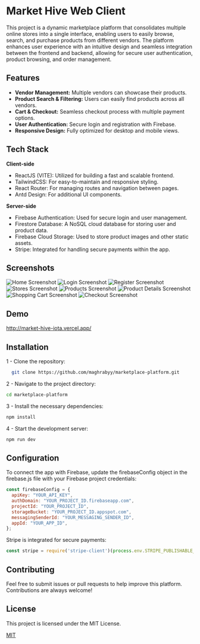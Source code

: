 
# Market Hive Web Client

This project is a dynamic marketplace platform that consolidates multiple online stores into a single interface, enabling users to easily browse, search, and purchase products from different vendors. The platform enhances user experience with an intuitive design and seamless integration between the frontend and backend, allowing for secure user authentication, product browsing, and order management.




## Features

- **Vendor Management:** Multiple vendors can showcase their products.
- **Product Search & Filtering:** Users can easily find products across all vendors.
- **Cart & Checkout:** Seamless checkout process with multiple payment options.
- **User Authentication:** Secure login and registration with Firebase.
- **Responsive Design:** Fully optimized for desktop and mobile views.

## Tech Stack
  
**Client-side**

- ReactJS (VITE): Utilized for building a fast and scalable frontend.
- TailwindCSS: For easy-to-maintain and responsive styling.
- React Router: For managing routes and navigation between pages.
- Antd Design: For additional UI components.

**Server-side**

- Firebase Authentication: Used for secure login and user management.
- Firestore Database: A NoSQL cloud database for storing user and product data.
- Firebase Cloud Storage: Used to store product images and other static assets.
- Stripe: Integrated for handling secure payments within the app.

## Screenshots

![Home Screenshot](screenshots/home_page.png)
![Login Screenshot](screenshots/login_page.png)
![Register Screenshot](screenshots/register_page.png)
![Stores Screenshot](screenshots/stores_page.png)
![Products Screenshot](screenshots/products_page.png)
![Product Details Screenshot](screenshots/product_detail_page.png)
![Shopping Cart Screenshot](screenshots/shopping_cart_page.png)
![Checkout Screenshot](screenshots/checkout_page.png)

## Demo

http://market-hive-iota.vercel.app/

## Installation

1 - Clone the repository:

```bash
  git clone https://github.com/maghrabyy/marketplace-platform.git
```
2 - Navigate to the project directory:

```bash
cd marketplace-platform
```

3 - Install the necessary dependencies:

```bash
npm install
```

4 - Start the development server:

```bash
npm run dev
```
    
## Configuration

To connect the app with Firebase, update the firebaseConfig object in the firebase.js file with your Firebase project credentials:

```js
const firebaseConfig = {
  apiKey: "YOUR_API_KEY",
  authDomain: "YOUR_PROJECT_ID.firebaseapp.com",
  projectId: "YOUR_PROJECT_ID",
  storageBucket: "YOUR_PROJECT_ID.appspot.com",
  messagingSenderId: "YOUR_MESSAGING_SENDER_ID",
  appId: "YOUR_APP_ID",
};

```
Stripe is integrated for secure payments:
 ```js
 const stripe = require('stripe-client')(process.env.STRIPE_PUBLISHABLE_KEY);

 ```

## Contributing

Feel free to submit issues or pull requests to help improve this platform. Contributions are always welcome!




## License
This project is licensed under the MIT License.


[MIT](https://choosealicense.com/licenses/mit/)

